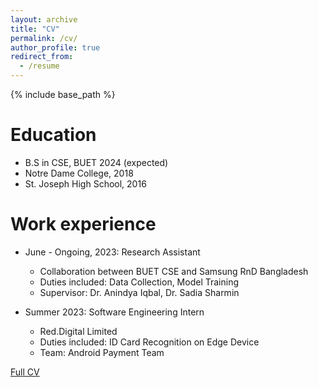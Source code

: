 ```yaml
---
layout: archive
title: "CV"
permalink: /cv/
author_profile: true
redirect_from:
  - /resume
---
```


{% include base_path %}

Education
======
* B.S in CSE, BUET 2024 (expected)
* Notre Dame College, 2018
* St. Joseph High School, 2016

Work experience
======
* June - Ongoing, 2023: Research Assistant
  * Collaboration between BUET CSE and Samsung RnD Bangladesh
  * Duties included: Data Collection, Model Training
  * Supervisor: Dr. Anindya Iqbal, Dr. Sadia Sharmin

* Summer 2023: Software Engineering Intern
  * Red.Digital Limited
  * Duties included: ID Card Recognition on Edge Device
  * Team: Android Payment Team
  

[Full CV](https://docs.google.com/document/d/1BgHEm0UCUUmteekMVJSFn5acm5H5I0IvUay3Fj35SVQ/edit?usp=sharing)